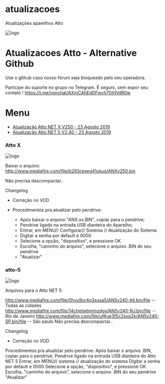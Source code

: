 # atualizacoes
Atualizações aparelhos Atto

![logo](https://assets.website-files.com/5d08fc16370a894074efba12/5d0ba45d641a58de858f2102_Watch_What_You_Want_GIF_v1._CB496144734_.gif)

# Atualizacoes Atto - Alternative Github
Use o github caso nosso fórum seja bloqueado pelo seu operadora.

Participe do suporte no grupo no Telegram. É seguro, sem expor seu contato ! 
https://t.me/joinchat/AXmCAhEdDFwch70iHVdR0w

# Menu

* [Atualização Atto NET X V250 - 23 Agosto 2019](#atto-x)
* [Atualização Atto NET 5 V2.40 - 23 Agosto 2019](#atto-5)


### Atto X

![logo](https://atto.tv/img/anx/anx1.png)

Baixar o arquivo:
http://www.mediafire.com/file/b293cexeg41okus/ANXv250.bin

Não precisa descompactar..

Changelog
  - Correção no VOD

- Procedimentos pra atualizar pelo pendrive:

    - Após baixar o arquivo "ANX.xx.BIN", copiar para o pendrive;
    - Pendrive ligado na entrada USB dianteira do Aparelho;
    - Entrar, em MENU// Configurar// Sistema // Atualização do Sistema
    - Digitar a senha por default e 0000
    - Selecione a opção, "dispositivo", e pressione OK
    - Escolha, "caminho do arquivo", selecione o arquivo .BIN do seu pendrive
    - "Atualizar"

### atto-5

![logo](https://atto1.websiteseguro.com/tools/marketing/images/atto-net-5/solid/atto-net-5-13-ap-e-frente-direita-solid-1920x1080.jpg)

Arquivos para o Atto NET 5:

http://www.mediafire.com/file/0hyu9or4q3susa5/AN5v240-All.bin/file -- Todas as cidades
http://www.mediafire.com/file/14ctretwbmmzdgv/AN5v240-RJ.bin/file -- Rio de Janeiro
http://www.mediafire.com/file/uf6ye3f5c2sxp2k/AN5v240-SP.bin/file -- São paulo
Não precisa descompactar..

Changelog
  - Correção no VOD

Procedimentos pra atualizar pelo pendrive:
Após baixar o arquivo .BIN, copiar para o pendrive;
Pendrive ligado na entrada USB dianteira do Atto NET 5
Entrar, em MENU// sistema // atualização do sistema
Digitar a senha por default e 0000
Selecione a opção, "dispositivo", e pressione OK
Escolha, "caminho do arquivo", selecione o arquivo .BIN do seu pendrive
"Atualizar"



